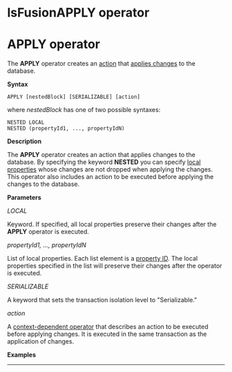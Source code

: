 # lsFusionAPPLY operator

# APPLY operator

The **APPLY** operator creates an [action](lsFusionActions.md) that [applies changes](lsFusionApply_changes_APPLY_.md) to the database.

**Syntax**

    APPLY [nestedBlock] [SERIALIZABLE] [action]

where *nestedBlock* has one of two possible syntaxes:

    NESTED LOCAL
    NESTED (propertyId1, ..., propertyIdN)

**Description**

The **APPLY** operator creates an action that applies changes to the database. By specifying the keyword **NESTED** you can specify [local properties](688168.html#Dataproperties(DATA)-local) whose changes are not dropped when applying the changes. This operator also includes an action to be executed before applying the changes to the database.

**Parameters**

*LOCAL*

Keyword. If specified, all local properties preserve their changes after the **APPLY** operator is executed. 

*propertyId1, ..., propertyIdN*

List of local properties. Each list element is a [property ID](IDs_1573053.html#IDs-propertyid). The local properties specified in the list will preserve their changes after the operator is executed.

*SERIALIZABLE*

A keyword that sets the transaction isolation level to "Serializable."

*action*

A [context-dependent operator](Action-operator_36307157.html#Actionoperator-contextdependent) that describes an action to be executed before applying changes. It is executed in the same transaction as the application of changes.

**Examples**

************



  
